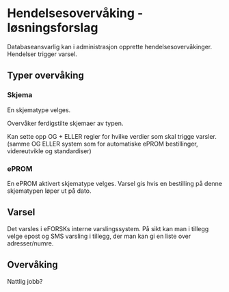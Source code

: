 # Hendelsesovervåking - løsningsforslag

Databaseansvarlig kan i administrasjon opprette hendelsesovervåkinger. Hendelser trigger varsel.

## Typer overvåking

### Skjema

En skjematype velges.

Overvåker ferdigstilte skjemaer av typen.

Kan sette opp OG + ELLER regler for hvilke verdier som skal trigge varsler.
(samme OG ELLER system som for automatiske ePROM bestillinger, videreutvikle og standardiser)

### ePROM

En ePROM aktivert skjematype velges.
Varsel gis hvis en bestilling på denne skjematypen løper ut på dato.

## Varsel

Det varsles i eFORSKs interne varslingssystem. 
På sikt kan man i tillegg velge epost og SMS varsling i tillegg, der man kan gi en liste over adresser/numre.

## Overvåking

Nattlig jobb?
